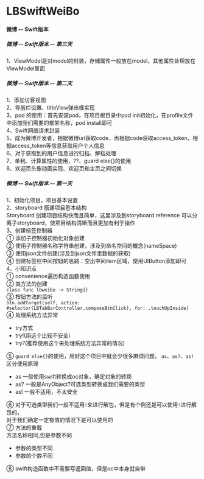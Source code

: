 # LBSwiftWeiBo
#### 微博 -- Swift版本

##### 微博 -- Swift版本 -- 第三天<br>
1、ViewModel是对model的封装，存储属性一般放在model，其他属性处理放在ViewModel里面


##### 微博 -- Swift版本 -- 第二天<br>
1、添加访客视图<br>
2、导航栏设置、titleView弹出框实现<br>
3、pod 的使用：首先安装pod，在项目根目录中pod init初始化，在profile文件中添加我们需要的框架名称，pod install即可<br>
4、Swift网络请求封装<br>
5、成为微博开发者，根据微博url获取code，再根据code获取access_token，根据access_token等信息获取用户个人信息<br>
6、对于获取到的用户信息进行归档、解档处理<br>
7、单利、计算属性的使用，??、guard else{}的使用<br>
8、欢迎页头像动画实现、欢迎页和主页之间切换<br>



##### 微博 -- Swift版本 -- 第一天<br>
1、初始化项目，项目基本设置<br>
2、storyboard 搭建项目基本结构<br>
Storyboard 创建项目结构快而且简单，这里涉及到storyboard reference 可以分离子storyboard，使项目结构清晰而且更加有利于操作<br>
3、创建标签控制器<br>
① 添加子控制器初始化对象创建<br>
② 使用子控制器名称字符串创建，涉及到命名空间的概念(nameSpace)<br>
③ 使用json文件创建(涉及到json文件里数据的获取)<br>
④ 创建标签栏中间按钮的思路：空出中间item区域，使用UIButton添加即可<br>
4、小知识点<br>
① convenience遍历构造函数使用<br>
② 类方法的创建<br>
`class func lbweibo -> String{}`<br>
③ 按钮方法的监听<br>
`btn.addTarget(self, action: #selector(LBTabBarController.composeBtnClick), for: .touchUpInside)`<br>
④ 处理系统方法异常<br>
  * try方式<br>
  * try!(用这个比较不安全)<br>
  * try?(推荐使用这个来处理系统方法异常的情况)<br>
  
⑤ `guard else{}`的使用，用好这个项目中就会少很多麻烦问题，
`as`、`as?`、`as!`区分使用原理<br>
  * as 一般使用swift转换成oc对象，确定对象的转换<br>
  * as? 一般是AnyObject?可选类型转换成我们需要的类型<br>
  * as! 一般不适用，不太安全
  
⑥ 对于可选类型我们一般不适用`!`来进行解包，但是有个例还是可以使用`!`进行解包的，<br>
对于我们确定一定有值的情况下是可以使用的<br>
⑦ 方法的重载<br>
方法名称相同,但是参数不同<br>
  * 参数的类型不同 <br>
  * 参数的个数不同<br>
  
⑧ swift构造函数中不需要写返回值，但是oc中本身就自带<br>

